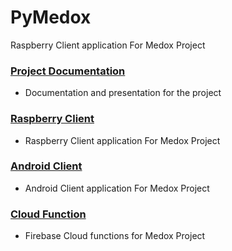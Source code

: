 # PyMedox
Raspberry Client application For Medox Project



### [Project Documentation](https://github.com/mahmoudShaheen/Medox/edit/master/Doc)
* Documentation and presentation for the project

### [Raspberry Client](https://github.com/mahmoudShaheen/PyMedox)
* Raspberry Client application For Medox Project 

### [Android Client](https://github.com/mahmoudShaheen/Medox)
* Android Client application For Medox Project 

### [Cloud Function](https://github.com/mahmoudShaheen/cloudMedox)
* Firebase Cloud functions for Medox Project
